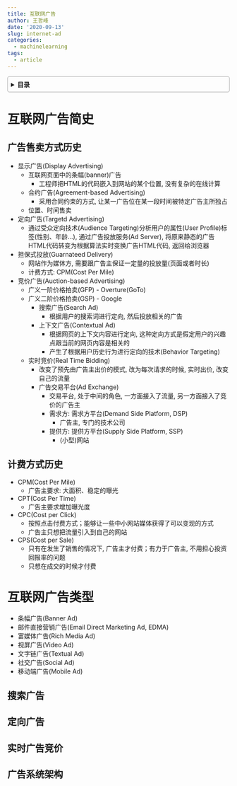 ```yaml
---
title: 互联网广告
author: 王哲峰
date: '2020-09-13'
slug: internet-ad
categories:
  - machinelearning
tags:
  - article
---
```


<style>
details {
    border: 1px solid #aaa;
    border-radius: 4px;
    padding: .5em .5em 0;
}
summary {
    font-weight: bold;
    margin: -.5em -.5em 0;
    padding: .5em;
}
details[open] {
    padding: .5em;
}
details[open] summary {
    border-bottom: 1px solid #aaa;
    margin-bottom: .5em;
}
</style>

<details><summary>目录</summary><p>

- [互联网广告简史](#互联网广告简史)
  - [广告售卖方式历史](#广告售卖方式历史)
  - [计费方式历史](#计费方式历史)
- [互联网广告类型](#互联网广告类型)
  - [搜索广告](#搜索广告)
  - [定向广告](#定向广告)
  - [实时广告竞价](#实时广告竞价)
  - [广告系统架构](#广告系统架构)
</p></details><p></p>

# 互联网广告简史

## 广告售卖方式历史

- 显示广告(Display Advertising)
   - 互联网页面中的条幅(banner)广告
      - 工程师把HTML的代码嵌入到网站的某个位置, 没有复杂的在线计算
   - 合约广告(Agreement-based Advertising)
      - 采用合同约束的方式, 让某一广告位在某一段时间被特定广告主所独占
   - 位置、时间售卖
- 定向广告(Targetd Advertising)
   - 通过受众定向技术(Audience Targeting)分析用户的属性(User
      Profile)标签(性别、年龄...), 通过广告投放服务(Ad
      Server), 将原来静态的广告HTML代码转变为根据算法实时变换广告HTML代码, 返回给浏览器
- 担保式投放(Guarnateed Delivery)
   - 网站作为媒体方, 需要跟广告主保证一定量的投放量(页面或者时长)
   - 计费方式: CPM(Cost Per Mile)
- 竞价广告(Auction-based Advertising)
   - 广义一阶价格拍卖(GFP) - Overture(GoTo)
   - 广义二阶价格拍卖(GSP) - Google
      - 搜索广告(Search Ad)
         - 根据用户的搜索词进行定向, 然后投放相关的广告
      - 上下文广告(Contextual Ad)
         - 根据网页的上下文内容进行定向, 这种定向方式是假定用户的兴趣点跟当前的网页内容是相关的
         - 产生了根据用户历史行为进行定向的技术(Behavior Targeting)
   - 实时竞价(Real Time Bidding)
      - 改变了预先由广告主出价的模式, 改为每次请求的时候, 实时出价, 改变自己的流量
      - 广告交易平台(Ad Exchange)
         - 交易平台, 处于中间的角色, 一方面接入了流量, 另一方面接入了竞价的广告主
         - 需求方: 需求方平台(Demand Side Platform, DSP)
            - 广告主, 专门的技术公司
         - 提供方: 提供方平台(Supply Side Platform, SSP)
            - (小型)网站

## 计费方式历史

- CPM(Cost Per Mile)
   - 广告主要求: 大面积、稳定的曝光
- CPT(Cost Per Time)
   - 广告主要求增加曝光度
- CPC(Cost per Click)
   - 按照点击付费方式；能够让一些中小网站媒体获得了可以变现的方式
   - 广告主只想把流量引入到自己的网站
- CPS(Cost per Sale)
   - 只有在发生了销售的情况下, 广告主才付费；有力于广告主, 不用担心投资回报率的问题
   - 只想在成交的时候才付费

# 互联网广告类型

- 条幅广告(Banner Ad)
- 邮件直接营销广告(Email Direct Marketing Ad, EDMA)
- 富媒体广告(Rich Media Ad)
- 视屏广告(Video Ad)
- 文字链广告(Textual Ad)
- 社交广告(Social Ad)
- 移动端广告(Mobile Ad)


## 搜索广告


## 定向广告


## 实时广告竞价


## 广告系统架构
